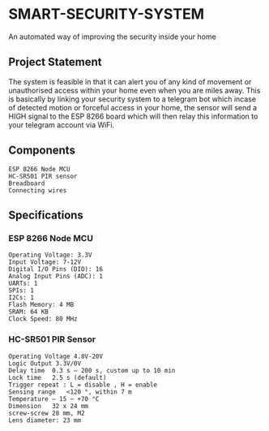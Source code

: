 # SMART-SECURITY-SYSTEM
An automated way of improving the security inside your home

## Project Statement
The system is feasible in that it can alert you of any kind of movement or unauthorised access within your home even when you are miles away. This is basically by linking your security system to a telegram bot which incase of detected motion or forceful access in your home, the sensor will send a HIGH signal to the ESP 8266 board which will then relay this information to your telegram account via WiFi.

## Components
    ESP 8266 Node MCU
    HC-SR501 PIR sensor
    Breadboard
    Connecting wires

## Specifications
### ESP 8266 Node MCU
    Operating Voltage: 3.3V
    Input Voltage: 7-12V
    Digital I/O Pins (DIO): 16
    Analog Input Pins (ADC): 1
    UARTs: 1
    SPIs: 1
    I2Cs: 1
    Flash Memory: 4 MB
    SRAM: 64 KB
    Clock Speed: 80 MHz

### HC-SR501 PIR Sensor
    Operating Voltage 4.8V-20V
    Logic Output 3.3V/0V
    Delay time	0.3 s – 200 s, custom up to 10 min
    Lock time	2.5 s (default)
    Trigger	repeat : L = disable , H = enable
    Sensing range	<120 °, within 7 m
    Temperature	– 15 ~ +70 °C
    Dimension	32 x 24 mm
    screw-screw 28 mm, M2
    Lens diameter: 23 mm
    
